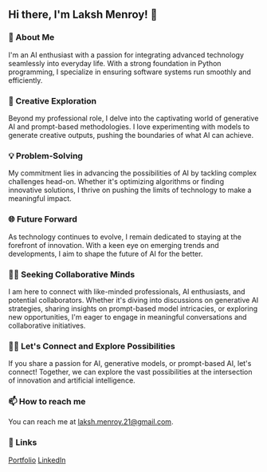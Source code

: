 ## Hi there, I'm Laksh Menroy! 👋

### 🚀 About Me
I'm an AI enthusiast with a passion for integrating advanced technology seamlessly into everyday life. With a strong foundation in Python programming, I specialize in ensuring software systems run smoothly and efficiently.

### 🎨 Creative Exploration
Beyond my professional role, I delve into the captivating world of generative AI and prompt-based methodologies. I love experimenting with models to generate creative outputs, pushing the boundaries of what AI can achieve.

### 💡 Problem-Solving
My commitment lies in advancing the possibilities of AI by tackling complex challenges head-on. Whether it's optimizing algorithms or finding innovative solutions, I thrive on pushing the limits of technology to make a meaningful impact.

### 🌐 Future Forward
As technology continues to evolve, I remain dedicated to staying at the forefront of innovation. With a keen eye on emerging trends and developments, I aim to shape the future of AI for the better.

### 👨‍💻 Seeking Collaborative Minds
I am here to connect with like-minded professionals, AI enthusiasts, and potential collaborators. Whether it's diving into discussions on generative AI strategies, sharing insights on prompt-based model intricacies, or exploring new opportunities, I'm eager to engage in meaningful conversations and collaborative initiatives.

### 👨‍💻 Let's Connect and Explore Possibilities
If you share a passion for AI, generative models, or prompt-based AI, let's connect! Together, we can explore the vast possibilities at the intersection of innovation and artificial intelligence.

### 📫 How to reach me
You can reach me at [laksh.menroy.21@gmail.com](mailto:your@email.com).

### 🔗 Links
[Portfolio](https://github.com/lakshmenroy/lakshmenroy-profile)
[LinkedIn](www.linkedin.com/in/lakshhmenroy)
